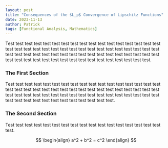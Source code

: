 ```yaml
---
layout: post
title: "Consequences of the $L_p$ Convergence of Lipschitz Functions"
date: 2023-11-13
author: Patrick
tags: [Functional Analysis, Mathematics]
---
```

 
Test test test test test test test test test test test test test test test test test test test test test test test test test test test test test test test test test test test test test test test test test test test test test test test test test test test test test test test test test test test test test test test test test test test.

### The First Section
Test test test test test test test test test test test test test test test test test test test test test test test test test test test test test test test test test test test test test test test test test test test test test test test test test test test test test test test test test test test test test test test.

### The Second Section
Test test test test test test test test test test test test test test test test test test.

$$
\begin{align}
a^2 + b^2 = c^2
\end{align}
$$

